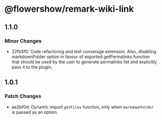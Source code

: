# @flowershow/remark-wiki-link

## 1.1.0

### Minor Changes

- 22fb5f0: Code refactoring and test converage extension. Also, disabling markdownFolder option in favour of exported getPermalinks function that should be used by the user to generate permalinks list and explicitly pass it to the plugin.

## 1.0.1

### Patch Changes

- ae2bf0d: Dynamic import `getFiles` function, only when `markdownFolder` is passed as an option.
